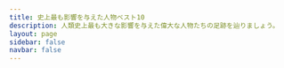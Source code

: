 ```yaml
---
title: 史上最も影響を与えた人物ベスト10
description: 人類史上最も大きな影響を与えた偉大な人物たちの足跡を辿りましょう。
layout: page
sidebar: false
navbar: false
---
```


<script setup lang="ts">
import { onMounted } from 'vue'
import { Earth } from './Earth'
import EarthCard from './EarthCard.vue'
import locations from './influencers.json'
import 'cesium/Build/Cesium/Widgets/widgets.css'

const earth = new Earth(locations)
onMounted(earth.mount)
</script>

<div class="relative w-full h-screen z-1000">
  <div id="cesiumContainer" class="w-full h-full" />
  <EarthCard :earth />
</div>
